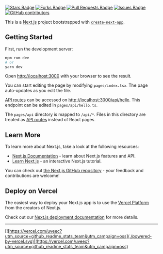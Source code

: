 <a href="https://github.com/UVic-Environmental-Engineering-Club/uveec-website/stargazers"><img src="https://img.shields.io/github/stars/UVic-Environmental-Engineering-Club/uveec-website" alt="Stars Badge"/></a>
<a href="https://github.com/UVic-Environmental-Engineering-Club/uveec-website/network/members"><img src="https://img.shields.io/github/forks/UVic-Environmental-Engineering-Club/uveec-website" alt="Forks Badge"/></a>
<a href="https://github.com/UVic-Environmental-Engineering-Club/uveec-website/pulls"><img src="https://img.shields.io/github/issues-pr/UVic-Environmental-Engineering-Club/uveec-website?color=yellow" alt="Pull Requests Badge"/></a>
<a href="https://github.com/UVic-Environmental-Engineering-Club/uveec-website/issues"><img src="https://img.shields.io/github/issues/UVic-Environmental-Engineering-Club/uveec-website" alt="Issues Badge"/></a>
<a href="https://github.com/UVic-Environmental-Engineering-Club/uveec-website/graphs/contributors"><img alt="GitHub contributors" src="https://img.shields.io/github/contributors/UVic-Environmental-Engineering-Club/uveec-website?color=2b9348"/></a>

This is a [Next.js](https://nextjs.org/) project bootstrapped with [`create-next-app`](https://github.com/vercel/next.js/tree/canary/packages/create-next-app).

## Getting Started

First, run the development server:

```bash
npm run dev
# or
yarn dev
```

Open [http://localhost:3000](http://localhost:3000) with your browser to see the result.

You can start editing the page by modifying `pages/index.tsx`. The page auto-updates as you edit the file.

[API routes](https://nextjs.org/docs/api-routes/introduction) can be accessed on [http://localhost:3000/api/hello](http://localhost:3000/api/hello). This endpoint can be edited in `pages/api/hello.ts`.

The `pages/api` directory is mapped to `/api/*`. Files in this directory are treated as [API routes](https://nextjs.org/docs/api-routes/introduction) instead of React pages.

## Learn More

To learn more about Next.js, take a look at the following resources:

- [Next.js Documentation](https://nextjs.org/docs) - learn about Next.js features and API.
- [Learn Next.js](https://nextjs.org/learn) - an interactive Next.js tutorial.

You can check out [the Next.js GitHub repository](https://github.com/vercel/next.js/) - your feedback and contributions are welcome!

## Deploy on Vercel

The easiest way to deploy your Next.js app is to use the [Vercel Platform](https://vercel.com/new?utm_medium=default-template&filter=next.js&utm_source=create-next-app&utm_campaign=create-next-app-readme) from the creators of Next.js.

Check out our [Next.js deployment documentation](https://nextjs.org/docs/deployment) for more details.

---

[![https://vercel.com/uveec?utm_source=github_readme_stats_team&utm_campaign=oss](./powered-by-vercel.svg)](https://vercel.com/uveec?utm_source=github_readme_stats_team&utm_campaign=oss)
